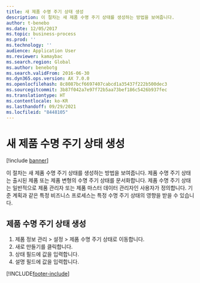 ```yaml
---
title: 새 제품 수명 주기 상태 생성
description: 이 절차는 새 제품 수명 주기 상태를 생성하는 방법을 보여줍니다.
author: t-benebo
ms.date: 12/05/2017
ms.topic: business-process
ms.prod: ''
ms.technology: ''
audience: Application User
ms.reviewer: kamaybac
ms.search.region: Global
ms.author: benebotg
ms.search.validFrom: 2016-06-30
ms.dyn365.ops.version: AX 7.0.0
ms.openlocfilehash: 8c8087bcf6697407cabcd1a35437f222b500dec3
ms.sourcegitcommit: 3b87f042a7e97f72b5aa73bef186c5426b937fec
ms.translationtype: HT
ms.contentlocale: ko-KR
ms.lasthandoff: 09/29/2021
ms.locfileid: "8448105"
---
```

# <a name="create-a-new-product-lifecycle-state"></a>새 제품 수명 주기 상태 생성

[!include [banner](../../includes/banner.md)]

이 절차는 새 제품 수명 주기 상태를 생성하는 방법을 보여줍니다. 제품 수명 주기 상태는 출시된 제품 또는 제품 변형의 수명 주기 상태를 문서화합니다. 제품 수명 주기 상태는 일반적으로 제품 관리자 또는 제품 마스터 데이터 관리자인 사용자가 정의합니다. 기준 계획과 같은 특정 비즈니스 프로세스는 특정 수명 주기 상태의 영향을 받을 수 있습니다.


## <a name="create-a-product-lifecycle-state"></a>제품 수명 주기 상태 생성
1. 제품 정보 관리 > 설정 > 제품 수명 주기 상태로 이동합니다.
2. 새로 만들기를 클릭합니다.
3. 상태 필드에 값을 입력합니다.
4. 설명 필드에 값을 입력합니다.



[!INCLUDE[footer-include](../../../includes/footer-banner.md)]